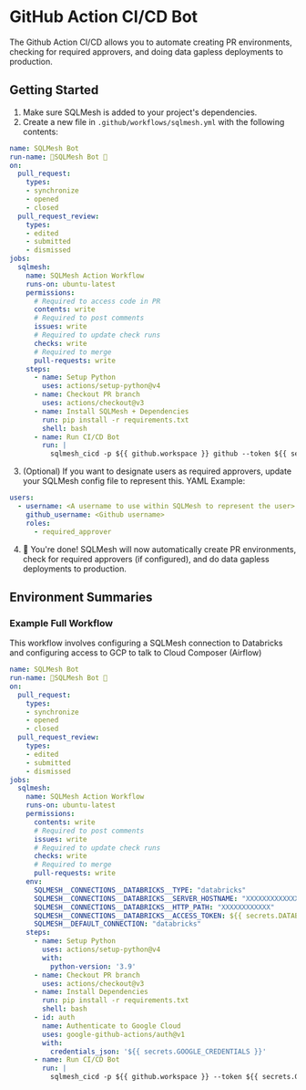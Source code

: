 # GitHub Action CI/CD Bot

The Github Action CI/CD allows you to automate creating PR environments, checking for required approvers, and doing data gapless deployments to production.

## Getting Started
1. Make sure SQLMesh is added to your project's dependencies.
2. Create a new file in `.github/workflows/sqlmesh.yml` with the following contents:
```yaml
name: SQLMesh Bot
run-name: 🚀SQLMesh Bot 🚀
on:
  pull_request:
    types:
    - synchronize
    - opened
    - closed
  pull_request_review:
    types:
    - edited
    - submitted
    - dismissed
jobs:
  sqlmesh:
    name: SQLMesh Action Workflow
    runs-on: ubuntu-latest
    permissions:
      # Required to access code in PR
      contents: write
      # Required to post comments
      issues: write
      # Required to update check runs
      checks: write
      # Required to merge
      pull-requests: write
    steps:
      - name: Setup Python
        uses: actions/setup-python@v4
      - name: Checkout PR branch
        uses: actions/checkout@v3
      - name: Install SQLMesh + Dependencies
        run: pip install -r requirements.txt
        shell: bash
      - name: Run CI/CD Bot
        run: |
          sqlmesh_cicd -p ${{ github.workspace }} github --token ${{ secrets.GITHUB_TOKEN }} run-all
```
3. (Optional) If you want to designate users as required approvers, update your SQLMesh config file to represent this. YAML Example:
```yaml
users:
  - username: <A username to use within SQLMesh to represent the user>
    github_username: <Github username>
    roles:
      - required_approver
```
4. :tada: You're done! SQLMesh will now automatically create PR environments, check for required approvers (if configured), and do data gapless deployments to production.

## Environment Summaries

### Example Full Workflow
This workflow involves configuring a SQLMesh connection to Databricks and configuring access to GCP to talk to Cloud Composer (Airflow)
```yaml
name: SQLMesh Bot
run-name: 🚀SQLMesh Bot 🚀
on:
  pull_request:
    types:
    - synchronize
    - opened
    - closed
  pull_request_review:
    types:
    - edited
    - submitted
    - dismissed
jobs:
  sqlmesh:
    name: SQLMesh Action Workflow
    runs-on: ubuntu-latest
    permissions:
      contents: write
      # Required to post comments
      issues: write
      # Required to update check runs
      checks: write
      # Required to merge
      pull-requests: write
    env:
      SQLMESH__CONNECTIONS__DATABRICKS__TYPE: "databricks"
      SQLMESH__CONNECTIONS__DATABRICKS__SERVER_HOSTNAME: "XXXXXXXXXXXXXXX"
      SQLMESH__CONNECTIONS__DATABRICKS__HTTP_PATH: "XXXXXXXXXXXX"
      SQLMESH__CONNECTIONS__DATABRICKS__ACCESS_TOKEN: ${{ secrets.DATABRICKS_TOKEN }}
      SQLMESH__DEFAULT_CONNECTION: "databricks"
    steps:
      - name: Setup Python
        uses: actions/setup-python@v4
        with:
          python-version: '3.9'
      - name: Checkout PR branch
        uses: actions/checkout@v3
      - name: Install Dependencies
        run: pip install -r requirements.txt
        shell: bash
      - id: auth
        name: Authenticate to Google Cloud
        uses: google-github-actions/auth@v1
        with:
          credentials_json: '${{ secrets.GOOGLE_CREDENTIALS }}'
      - name: Run CI/CD Bot
        run: |
          sqlmesh_cicd -p ${{ github.workspace }} --token ${{ secrets.GITHUB_TOKEN }} run-all
```
